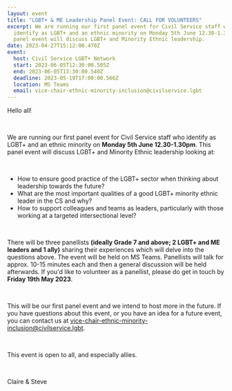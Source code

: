 ```yaml
---
layout: event
title: "LGBT+ & ME Leadership Panel Event: CALL FOR VOLUNTEERS"
excerpt: We are running our first panel event for Civil Service staff who
  identify as LGBT+ and an ethnic minority on Monday 5th June 12.30-1.30pm. This
  panel event will discuss LGBT+ and Minority Ethnic leadership.
date: 2023-04-27T15:12:00.470Z
event:
  host: Civil Service LGBT+ Network
  start: 2023-06-05T12:30:00.505Z
  end: 2023-06-05T13:30:00.540Z
  deadline: 2023-05-19T17:00:00.566Z
  location: MS Teams
  email: vice-chair-ethnic-minority-inclusion@civilservice.lgbt
---
```

<!--StartFragment-->

Hello all!

 

We are running our first panel event for Civil Service staff who identify as LGBT+ and an ethnic minority on **Monday 5th June 12.30-1.30pm**. This panel event will discuss LGBT+ and Minority Ethnic leadership looking at:

 

* How to ensure good practice of the LGBT+ sector when thinking about leadership towards the future?
* What are the most important qualities of a good LGBT+ minority ethnic leader in the CS and why?
* How to support colleagues and teams as leaders, particularly with those working at a targeted intersectional level?

 

There will be three panellists **(ideally Grade 7 and above; 2 LGBT+ and ME leaders and 1 ally)** sharing their experiences which will delve into the questions above. The event will be held on MS Teams. Panellists will talk for approx. 10-15 minutes each and then a general discussion will be held afterwards. If you'd like to volunteer as a panellist, please do get in touch by **Friday 19th May 2023**.

 

This will be our first panel event and we intend to host more in the future. If you have questions about this event, or you have an idea for a future event, you can contact us at [vice-chair-ethnic-minority-inclusion@civilservice.lgbt](mailto:vice-chair-ethnic-minority-inclusion@civilservice.lgbt).

 

This event is open to all, and especially allies.

 

Claire & Steve

<!--EndFragment-->